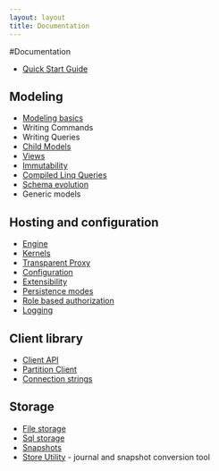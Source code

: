 ```yaml
---
layout: layout
title: Documentation
---
```


#Documentation
* [Quick Start Guide](quick-start-guide)

## Modeling
* [Modeling basics](basic-modeling)
* Writing Commands
* Writing Queries
* [Child Models](child-models)
* [Views](views)
* [Immutability](immutability)
* [Compiled Linq Queries](compiled-linq-queries)
* [Schema evolution](schema-evolution)
* Generic models

## Hosting and configuration
* [Engine](engine)
* [Kernels](kernels)
* [Transparent Proxy](proxy)
* [Configuration](configuration)
* [Extensibility](extensibility)
* [Persistence modes](persistence)
* [Role based authorization](authorization)
* [Logging](logging)


## Client library
* [Client API](client-api)
* [Partition Client](partition-client)
* [Connection strings](connection-strings)

## Storage
* [File storage](file-storage)
* [Sql storage](sql-storage)
* [Snapshots](snapshots)
* [Store Utility](store-utility) - journal and snapshot conversion tool
